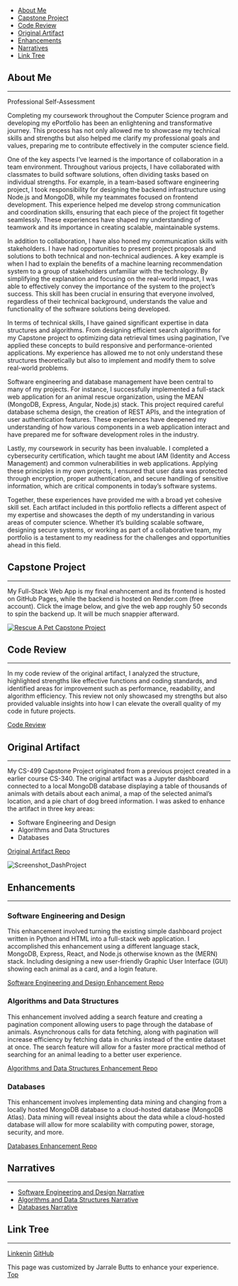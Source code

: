 - [About Me](#about-me)
- [Capstone Project](#capstone-project)
- [Code Review](#code-review)
- [Original Artifact](#original-artifacts)
- [Enhancements](#enhancements)
- [Narratives](#narratives)
- [Link Tree](#link-tree)

## About Me
***
Professional Self-Assessment

Completing my coursework throughout the Computer Science program and developing my ePortfolio has been an enlightening and transformative journey. This process has not only allowed me to showcase my technical skills and strengths but also helped me clarify my professional goals and values, preparing me to contribute effectively in the computer science field.

One of the key aspects I’ve learned is the importance of collaboration in a team environment. Throughout various projects, I have collaborated with classmates to build software solutions, often dividing tasks based on individual strengths. For example, in a team-based software engineering project, I took responsibility for designing the backend infrastructure using Node.js and MongoDB, while my teammates focused on frontend development. This experience helped me develop strong communication and coordination skills, ensuring that each piece of the project fit together seamlessly. These experiences have shaped my understanding of teamwork and its importance in creating scalable, maintainable systems.

In addition to collaboration, I have also honed my communication skills with stakeholders. I have had opportunities to present project proposals and solutions to both technical and non-technical audiences. A key example is when I had to explain the benefits of a machine learning recommendation system to a group of stakeholders unfamiliar with the technology. By simplifying the explanation and focusing on the real-world impact, I was able to effectively convey the importance of the system to the project’s success. This skill has been crucial in ensuring that everyone involved, regardless of their technical background, understands the value and functionality of the software solutions being developed.

In terms of technical skills, I have gained significant expertise in data structures and algorithms. From designing efficient search algorithms for my Capstone project to optimizing data retrieval times using pagination, I’ve applied these concepts to build responsive and performance-oriented applications. My experience has allowed me to not only understand these structures theoretically but also to implement and modify them to solve real-world problems.

Software engineering and database management have been central to many of my projects. For instance, I successfully implemented a full-stack web application for an animal rescue organization, using the MEAN (MongoDB, Express, Angular, Node.js) stack. This project required careful database schema design, the creation of REST APIs, and the integration of user authentication features. These experiences have deepened my understanding of how various components in a web application interact and have prepared me for software development roles in the industry.

Lastly, my coursework in security has been invaluable. I completed a cybersecurity certification, which taught me about IAM (Identity and Access Management) and common vulnerabilities in web applications. Applying these principles in my own projects, I ensured that user data was protected through encryption, proper authentication, and secure handling of sensitive information, which are critical components in today’s software systems.

Together, these experiences have provided me with a broad yet cohesive skill set. Each artifact included in this portfolio reflects a different aspect of my expertise and showcases the depth of my understanding in various areas of computer science. Whether it’s building scalable software, designing secure systems, or working as part of a collaborative team, my portfolio is a testament to my readiness for the challenges and opportunities ahead in this field.

## Capstone Project
***
My Full-Stack Web App is my final enahncement and its frontend is hosted on GitHub Pages, while the backend is hosted on Render.com (free account). Click the image below, and give the web app roughly 50 seconds to spin the backend up. It will be much snappier afterward.

[![Rescue A Pet Capstone Project](https://github.com/user-attachments/assets/7605934a-f896-4a8c-b09d-ae0e15cfe36c)](https://tekibotz.github.io/)

## Code Review
***
In my code review of the original artifact, I analyzed the structure, highlighted strengths like effective functions and coding standards, and identified areas for improvement such as performance, readability, and algorithm efficiency. This review not only showcased my strengths but also provided valuable insights into how I can elevate the overall quality of my code in future projects.

[Code Review](https://youtu.be/Vq4vzjxzxYc)

## Original Artifact
***
My CS-499 Capstone Project originated from a previous project created in a earlier course CS-340. The original artifact was a Jupyter dashboard connected to a local MongoDB database displaying a table of thousands of animals with details about each animal, a map of the selected animal’s location, and a pie chart of dog breed information.
I was asked to enhance the artifact in three key areas:
  - Software Engineering and Design
  - Algorithms and Data Structures
  - Databases

[Original Artifact Repo](https://github.com/TekiBotz/Dash_Project.git)

![Screenshot_DashProject](https://github.com/user-attachments/assets/8bbcd7dd-a236-401a-8bd3-973b0f421aa0)


## Enhancements
***
### Software Engineering and Design
This enhancement involved turning the existing simple dashboard project written in Python and HTML into a full-stack web application. I accomplished this enhancement using a different language stack, MongoDB, Express, React, and Node.js otherwise known as the (MERN) stack. Including designing a new user-friendly Graphic User Interface (GUI) showing each animal as a card, and a login feature.

[Software Engineering and Design Enhancement Repo](https://github.com/TekiBotz/TekiBotz.github.io/tree/frontend-deployed)

### Algorithms and Data Structures
This enhancement involved adding a search feature and creating a pagination component allowing users to page through the database of animals. Asynchronous calls for data fetching, along with pagination will increase efficiency by fetching data in chunks instead of the entire dataset at once. The search feature will allow for a faster more practical method of searching for an animal leading to a better user experience.

[Algorithms and Data Structures Enhancement Repo](https://github.com/TekiBotz/TekiBotz.github.io/tree/finished-v1)

### Databases
This enhancement involves implementing data mining and changing from a locally hosted MongoDB database to a cloud-hosted database (MongoDB Atlas). Data mining will reveal insights about the data while a cloud-hosted database will allow for more scalability with computing power, storage, security, and more.

[Databases Enhancement Repo](https://github.com/TekiBotz/TekiBotz.github.io/tree/finished-v3)

## Narratives
***
  - [Software Engineering and Design Narrative](https://github.com/user-attachments/files/17440401/Butts_Jarrale_Miltstone_Two_Narrative.pdf)
  - [Algorithms and Data Structures Narrative](https://github.com/user-attachments/files/17440417/Butts_Jarrale_Milestone_Three_Narrative.pdf)
  - [Databases Narrative](https://github.com/user-attachments/files/17440433/Butts_Jarrale_Milestone_Four_Narrative.pdf)

## Link Tree
***
[Linkenin](https://www.linkedin.com/in/jarrale-butts/)
[GitHub](https://github.com/TekiBotz)

This page was customized by Jarrale Butts to enhance your experience.
[Top](#top)
